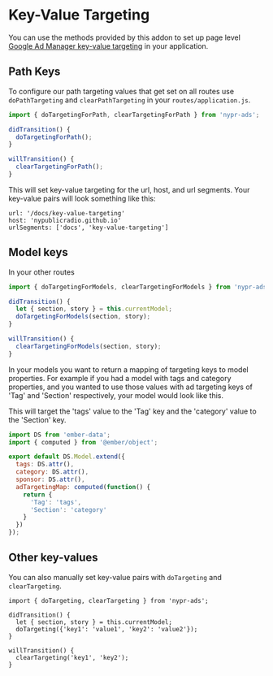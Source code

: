 # Key-Value Targeting

You can use the methods provided by this addon to set up page level [Google Ad Manager key-value targeting](https://support.google.com/admanager/answer/188092?hl=en) in your application.

## Path Keys

To configure our path targeting values that get set on all routes use `doPathTargeting` and `clearPathTargeting` in your `routes/application.js`.

```js
import { doTargetingForPath, clearTargetingForPath } from 'nypr-ads';

didTransition() {
  doTargetingForPath();
}

willTransition() {
  clearTargetingForPath();
}
```

This will set key-value targeting for the url, host, and url segments. Your key-value pairs will look something like this:
```
url: '/docs/key-value-targeting'
host: 'nypublicradio.github.io'
urlSegments: ['docs', 'key-value-targeting']
```

## Model keys

In your other routes

```js
import { doTargetingForModels, clearTargetingForModels } from 'nypr-ads';

didTransition() {
  let { section, story } = this.currentModel;
  doTargetingForModels(section, story);
}

willTransition() {
  clearTargetingForModels(section, story);
}
```

In your models you want to return a mapping of targeting keys to model properties. For example if you had a model with tags and category properties, and you wanted to use those values with ad targeting keys of 'Tag' and 'Section' respectively, your model would look like this.

This will target the 'tags' value to the 'Tag' key and the 'category' value to the 'Section' key.

```js
import DS from 'ember-data';
import { computed } from '@ember/object';

export default DS.Model.extend({
  tags: DS.attr(),
  category: DS.attr(),
  sponsor: DS.attr(),
  adTargetingMap: computed(function() {
    return {
      'Tag': 'tags',
      'Section': 'category'
    }
  })
});
```

## Other key-values

You can also manually set key-value pairs with `doTargeting` and `clearTargeting`.


```
import { doTargeting, clearTargeting } from 'nypr-ads';

didTransition() {
  let { section, story } = this.currentModel;
  doTargeting({'key1': 'value1', 'key2': 'value2'});
}

willTransition() {
  clearTargeting('key1', 'key2');
}
```
